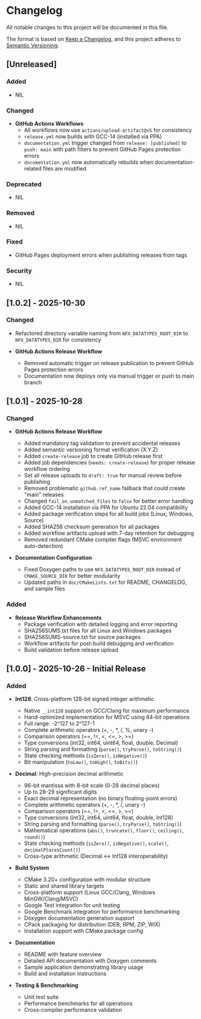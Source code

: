 # Changelog

All notable changes to this project will be documented in this file.

The format is based on [Keep a Changelog](https://keepachangelog.com/en/1.1.0/),
and this project adheres to [Semantic Versioning](https://semver.org/spec/v2.0.0.html).

## [Unreleased]

### Added

- NIL

### Changed

- **GitHub Actions Workflows**
  - All workflows now use `actions/upload-artifact@v5` for consistency
  - `release.yml` now builds with GCC-14 (installed via PPA)
  - `documentation.yml` trigger changed from `release: [published]` to `push: main` with path filters to prevent GitHub Pages protection errors
  - `documentation.yml` now automatically rebuilds when documentation-related files are modified

### Deprecated

- NIL

### Removed

- NIL

### Fixed

- GitHub Pages deployment errors when publishing releases from tags

### Security

- NIL

## [1.0.2] - 2025-10-30

### Changed

- Refactored directory variable naming from `NFX_DATATYPES_ROOT_DIR` to `NFX_DATATYPES_DIR` for consistency

- **GitHub Actions Release Workflow**

  - Removed automatic trigger on release publication to prevent GitHub Pages protection errors
  - Documentation now deploys only via manual trigger or push to main branch

## [1.0.1] - 2025-10-28

### Changed

- **GitHub Actions Release Workflow**

  - Added mandatory tag validation to prevent accidental releases
  - Added semantic versioning format verification (X.Y.Z)
  - Added `create-release` job to create GitHub release first
  - Added job dependencies (`needs: create-release`) for proper release workflow ordering
  - Set all release uploads to `draft: true` for manual review before publishing
  - Removed problematic `github.ref_name` fallback that could create "main" releases
  - Changed `fail_on_unmatched_files` to `false` for better error handling
  - Added GCC-14 installation via PPA for Ubuntu 22.04 compatibility
  - Added package verification steps for all build jobs (Linux, Windows, Source)
  - Added SHA256 checksum generation for all packages
  - Added workflow artifacts upload with 7-day retention for debugging
  - Removed redundant CMake compiler flags (MSVC environment auto-detection)

- **Documentation Configuration**
  - Fixed Doxygen paths to use `NFX_DATATYPES_ROOT_DIR` instead of `CMAKE_SOURCE_DIR` for better modularity
  - Updated paths in `doc/CMakeLists.txt` for README, CHANGELOG, and sample files

### Added

- **Release Workflow Enhancements**
  - Package verification with detailed logging and error reporting
  - SHA256SUMS.txt files for all Linux and Windows packages
  - SHA256SUMS-source.txt for source packages
  - Workflow artifacts for post-build debugging and verification
  - Build validation before release upload

## [1.0.0] - 2025-10-26 - Initial Release

### Added

- **Int128**: Cross-platform 128-bit signed integer arithmetic

  - Native `__int128` support on GCC/Clang for maximum performance
  - Hand-optimized implementation for MSVC using 64-bit operations
  - Full range: -2^127 to 2^127-1
  - Complete arithmetic operators (+, -, \*, /, %, unary -)
  - Comparison operators (==, !=, <, <=, >, >=)
  - Type conversions (int32, int64, uint64, float, double, Decimal)
  - String parsing and formatting (`parse()`, `tryParse()`, `toString()`)
  - State checking methods (`isZero()`, `isNegative()`)
  - Bit manipulation (`toLow()`, `toHigh()`, `toBits()`)

- **Decimal**: High-precision decimal arithmetic

  - 96-bit mantissa with 8-bit scale (0-28 decimal places)
  - Up to 28-29 significant digits
  - Exact decimal representation (no binary floating-point errors)
  - Complete arithmetic operators (+, -, \*, /, unary -)
  - Comparison operators (==, !=, <, <=, >, >=)
  - Type conversions (int32, int64, uint64, float, double, Int128)
  - String parsing and formatting (`parse()`, `tryParse()`, `toString()`)
  - Mathematical operations (`abs()`, `truncate()`, `floor()`, `ceiling()`, `round()`)
  - State checking methods (`isZero()`, `isNegative()`, `scale()`, `decimalPlacesCount()`)
  - Cross-type arithmetic (Decimal ↔ Int128 interoperability)

- **Build System**

  - CMake 3.20+ configuration with modular structure
  - Static and shared library targets
  - Cross-platform support (Linux GCC/Clang, Windows MinGW/Clang/MSVC)
  - Google Test integration for unit testing
  - Google Benchmark integration for performance benchmarking
  - Doxygen documentation generation support
  - CPack packaging for distribution (DEB, RPM, ZIP, WIX)
  - Installation support with CMake package config

- **Documentation**

  - README with feature overview
  - Detailed API documentation with Doxygen comments
  - Sample application demonstrating library usage
  - Build and installation instructions

- **Testing & Benchmarking**
  - Unit test suite
  - Performance benchmarks for all operations
  - Cross-compiler performance validation
